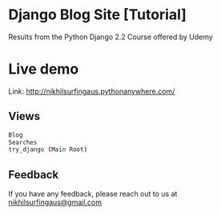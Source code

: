 
# Django Blog Site [Tutorial]

Results from the Python Django 2.2 Course offered by Udemy


# Live demo

Link: 
http://nikhilsurfingaus.pythonanywhere.com/

## Views

```bash
Blog
Searches
try_django (Main Root)
```
## Feedback

If you have any feedback, please reach out to us at nikhilsurfingaus@gmail.com

